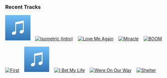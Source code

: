 ### Recent Tracks
[<img src='https://github.com/atfinke/atfinke/blob/master/placeholder.jpeg?raw=true' width='16%' height='16%' alt='God Only Knows - Remastered'>](https://www.last.fm/music/the%2bbeach%2bboys/_/god%2bonly%2bknows%2b-%2bremastered)&nbsp;&nbsp;&nbsp;&nbsp;[<img src='https://lastfm.freetls.fastly.net/i/u/300x300/f69995fd58c2448dc4df3f2b62a0abb1.png' width='16%' height='16%' alt='Isometric (intro)'>](https://www.last.fm/music/madeon/_/isometric%2b%2528intro%2529)&nbsp;&nbsp;&nbsp;&nbsp;[<img src='https://lastfm.freetls.fastly.net/i/u/300x300/d78379296a161f8dde0bbe0494948166.png' width='16%' height='16%' alt='Love Me Again'>](https://www.last.fm/music/john%2bnewman/_/love%2bme%2bagain)&nbsp;&nbsp;&nbsp;&nbsp;[<img src='https://lastfm.freetls.fastly.net/i/u/300x300/1b57eaca10c20599af4ce04412c04948.png' width='16%' height='16%' alt='Miracle'>](https://www.last.fm/music/madeon/_/miracle)&nbsp;&nbsp;&nbsp;&nbsp;[<img src='https://lastfm.freetls.fastly.net/i/u/300x300/87a150107afc8241d5012c46dfa0ae9b.png' width='16%' height='16%' alt='BOOM'>](https://www.last.fm/music/x%2bambassadors/_/boom)&nbsp;&nbsp;&nbsp;&nbsp;<br>[<img src='https://lastfm.freetls.fastly.net/i/u/300x300/cf384c733af8411cc18430e82dfbc106.png' width='16%' height='16%' alt='First'>](https://www.last.fm/music/cold%2bwar%2bkids/_/first)&nbsp;&nbsp;&nbsp;&nbsp;[<img src='https://github.com/atfinke/atfinke/blob/master/placeholder.jpeg?raw=true' width='16%' height='16%' alt='Sunflower - Spider-Man: Into the Spider-Verse'>](https://www.last.fm/music/post%2bmalone/_/sunflower%2b-%2bspider-man%253a%2binto%2bthe%2bspider-verse)&nbsp;&nbsp;&nbsp;&nbsp;[<img src='https://lastfm.freetls.fastly.net/i/u/300x300/74b0399872646052464309d621075339.png' width='16%' height='16%' alt='I Bet My Life'>](https://www.last.fm/music/imagine%2bdragons/_/i%2bbet%2bmy%2blife)&nbsp;&nbsp;&nbsp;&nbsp;[<img src='https://lastfm.freetls.fastly.net/i/u/300x300/371a9ffafb72400f8812d8822ca7f609.png' width='16%' height='16%' alt='Were On Our Way'>](https://www.last.fm/music/radical%2bface/_/we%2527re%2bon%2bour%2bway)&nbsp;&nbsp;&nbsp;&nbsp;[<img src='https://lastfm.freetls.fastly.net/i/u/300x300/c88d8805364a2c41dd8b430ee97ccafa.png' width='16%' height='16%' alt='Shelter'>](https://www.last.fm/music/porter%2brobinson/_/shelter)&nbsp;&nbsp;&nbsp;&nbsp;<br>